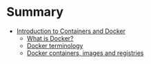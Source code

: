 # Summary

* [Introduction to Containers and Docker](container-docker-introduction/README.md)
    * [What is Docker?](container-docker-introduction/docker-defined.md)
    * [Docker terminology](container-docker-introduction/docker-terminology.md)
    * [Docker containers, images and registries](container-docker-introduction/docker-containers-images-registries.md)